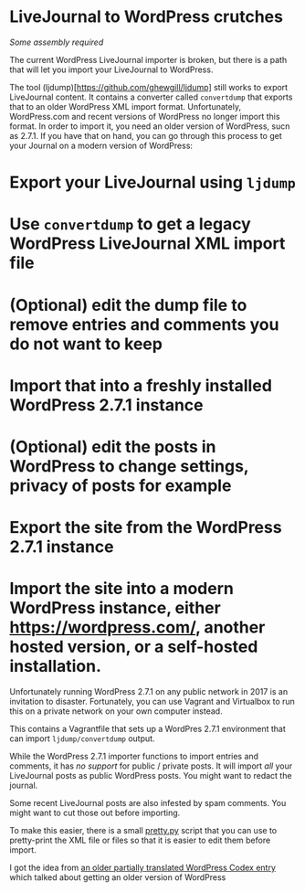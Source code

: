 # LiveJournal to WordPress crutches

_Some assembly required_

The current WordPress LiveJournal importer is broken, but there is a path that will let you import your LiveJournal to WordPress.

The tool (ljdump)[https://github.com/ghewgill/ljdump] still works to export LiveJournal content. It contains a converter called `convertdump` that exports that to an older WordPress XML import format. Unfortunately, WordPress.com and recent versions of WordPress no longer import this format. In order to import it, you need an older version of WordPress, sucn as 2.7.1. If you have that on hand, you can go through this process to get your Journal on a modern version of WordPress:

# Export your LiveJournal using `ljdump`
# Use `convertdump` to get a legacy WordPress LiveJournal XML import file
# (Optional) edit the dump file to remove entries and comments you do not want to keep
# Import that into a freshly installed WordPress 2.7.1 instance
# (Optional) edit the posts in WordPress to change settings, privacy of posts for example
# Export the site from the WordPress 2.7.1 instance
# Import the site into a modern WordPress instance, either https://wordpress.com/, another hosted version, or a self-hosted installation.

Unfortunately running WordPress 2.7.1 on any public network in 2017 is an invitation to disaster. Fortunately, you can use Vagrant and Virtualbox to run this on a private network on your own computer instead.

This contains a Vagrantfile that sets up a WordPres 2.7.1 environment that can import `ljdump/convertdump` output.

While the WordPress 2.7.1 importer functions to import entries and comments, it has *no support* for public / private posts. It will import _all_ your LiveJournal posts as public WordPress posts. You might want to redact the journal.

Some recent LiveJournal posts are also infested by spam comments. You might want to cut those out before importing.

To make this easier, there is a small [pretty.py](pretty.py) script that you can use to pretty-print the XML file or files so that it is easier to edit them before import.

I got the idea from [an older partially translated WordPress Codex entry](https://codex.wordpress.org/zh-cn:%E5%AF%BC%E5%85%A5%E5%86%85%E5%AE%B9#LiveJournal) which talked about getting an older version of WordPress 
